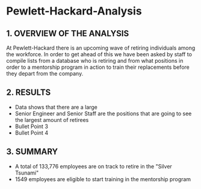 # Pewlett-Hackard-Analysis

## 1. OVERVIEW OF THE ANALYSIS
At Pewlett-Hackard there is an upcoming wave of retiring individuals among the workforce. In order to get ahead of this we have been asked by staff to compile lists from a database who is retiring and from what positions in order to a mentorship program in action to train their replacements before they depart from the company.

## 2. RESULTS

- Data shows that there are a large 
- Senior Engineer and Senior Staff are the positions that are going to see the largest amount of retirees
- Bullet Point 3
- Bullet Point 4

## 3. SUMMARY

- A total of 133,776 employees are on track to retire in the "Silver Tsunami"
- 1549 employees are eligible to start training in the mentorship program
